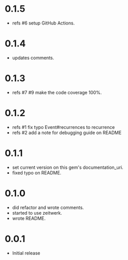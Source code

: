 # 0.1.5

- refs #6 setup GitHub Actions.

# 0.1.4

- updates comments.

# 0.1.3

- refs #7 #9 make the code coverage 100%.

# 0.1.2

- refs #1 fix typo Event#recurrences to recurrence
- refs #2 add a note for debugging guide on README

# 0.1.1

- set current version on this gem's documentation_uri.
- fixed typo on README.

# 0.1.0

- did refactor and wrote comments.
- started to use zeitwerk.
- wrote README.

# 0.0.1

- Initial release
